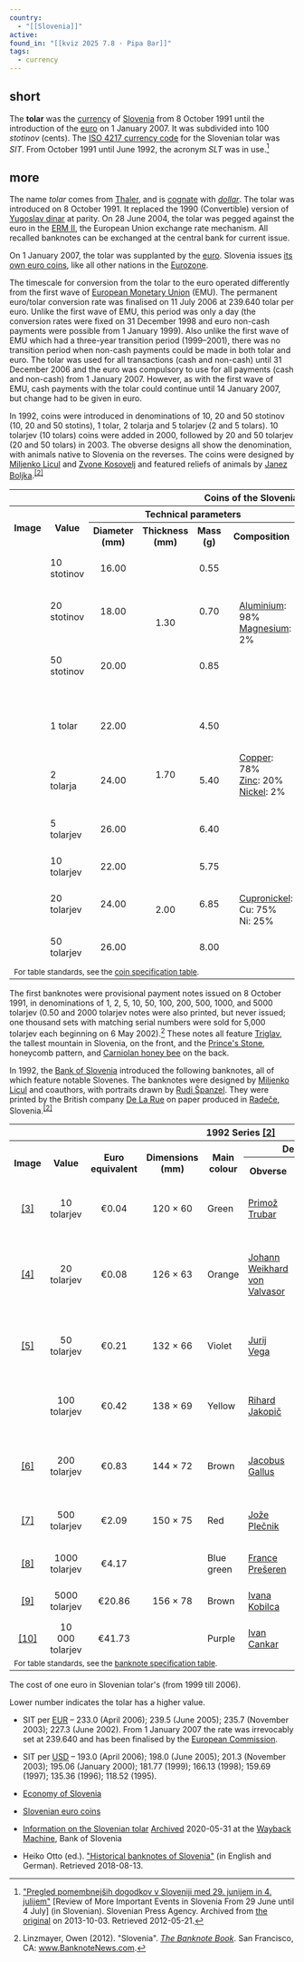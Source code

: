 ```yaml
---
country:
  - "[[Slovenia]]"
active:
found_in: "[[kviz 2025 7.8 · Pipa Bar]]"
tags:
  - currency
---
```

## short

The **tolar** was the [currency](https://en.m.wikipedia.org/wiki/Currency "Currency") of [Slovenia](https://en.m.wikipedia.org/wiki/Slovenia "Slovenia") from 8 October 1991 until the introduction of the [euro](https://en.m.wikipedia.org/wiki/Euro "Euro") on 1 January 2007. It was subdivided into 100 *stotinov* (cents). The [ISO 4217 currency code](https://en.m.wikipedia.org/wiki/ISO_4217 "ISO 4217") for the Slovenian tolar was *SIT*. From October 1991 until June 1992, the acronym *SLT* was in use.[^1]

## more

The name *tolar* comes from [Thaler](https://en.m.wikipedia.org/wiki/Thaler "Thaler"), and is [cognate](https://en.m.wikipedia.org/wiki/Cognate "Cognate") with *[dollar](https://en.m.wikipedia.org/wiki/Dollar "Dollar")*. The tolar was introduced on 8 October 1991. It replaced the 1990 (Convertible) version of [Yugoslav dinar](https://en.m.wikipedia.org/wiki/Yugoslav_dinar "Yugoslav dinar") at parity. On 28 June 2004, the tolar was pegged against the euro in the [ERM II](https://en.m.wikipedia.org/wiki/European_Exchange_Rate_Mechanism "European Exchange Rate Mechanism"), the European Union exchange rate mechanism. All recalled banknotes can be exchanged at the central bank for current issue.

On 1 January 2007, the tolar was supplanted by the [euro](https://en.m.wikipedia.org/wiki/Euro "Euro"). Slovenia issues [its own euro coins](https://en.m.wikipedia.org/wiki/Slovenian_euro_coins "Slovenian euro coins"), like all other nations in the [Eurozone](https://en.m.wikipedia.org/wiki/Eurozone "Eurozone").

The timescale for conversion from the tolar to the euro operated differently from the first wave of [European Monetary Union](https://en.m.wikipedia.org/wiki/European_Monetary_Union "European Monetary Union") (EMU). The permanent euro/tolar conversion rate was finalised on 11 July 2006 at 239.640 tolar per euro. Unlike the first wave of EMU, this period was only a day (the conversion rates were fixed on 31 December 1998 and euro non-cash payments were possible from 1 January 1999). Also unlike the first wave of EMU which had a three-year transition period (1999–2001), there was no transition period when non-cash payments could be made in both tolar and euro. The tolar was used for all transactions (cash and non-cash) until 31 December 2006 and the euro was compulsory to use for all payments (cash and non-cash) from 1 January 2007. However, as with the first wave of EMU, cash payments with the tolar could continue until 14 January 2007, but change had to be given in euro.

In 1992, coins were introduced in denominations of 10, 20 and 50 stotinov (10, 20 and 50 stotins), 1 tolar, 2 tolarja and 5 tolarjev (2 and 5 tolars). 10 tolarjev (10 tolars) coins were added in 2000, followed by 20 and 50 tolarjev (20 and 50 tolars) in 2003. The obverse designs all show the denomination, with animals native to Slovenia on the reverses. The coins were designed by [Miljenko Licul](https://en.m.wikipedia.org/wiki/Miljenko_Licul "Miljenko Licul") and [Zvone Kosovelj](https://en.m.wikipedia.org/w/index.php?title=Zvone_Kosovelj&action=edit&redlink=1 "Zvone Kosovelj (page does not exist)") and featured reliefs of animals by [Janez Boljka](https://en.m.wikipedia.org/w/index.php?title=Janez_Boljka&action=edit&redlink=1 "Janez Boljka (page does not exist)").<sup><a href="https://en.m.wikipedia.org/wiki/#cite_note-%C5%A0i%C5%A1ka2012-01-2"><span>[</span>2<span>]</span></a></sup>

<table><tbody><tr><th colspan="12">Coins of the Slovenian tolar <a href="http://www.bsi.si/en/banknotes-and-coins.asp?MapaId=204">[1]</a></th></tr><tr><th rowspan="2">Image</th><th rowspan="2">Value</th><th colspan="5">Technical parameters</th><th colspan="3">Description</th><th rowspan="2">Issued<br>from</th><th rowspan="2">Lapse</th></tr><tr><th>Diameter<br>(mm)</th><th>Thickness<br>(mm)</th><th>Mass<br>(g)</th><th colspan="2">Composition</th><th>Edge</th><th>Obverse</th><th>Reverse</th></tr><tr><td></td><td>10 stotinov</td><td align="center">16.00</td><td rowspan="3" align="center">1.30</td><td align="center">0.55</td><td rowspan="3"></td><td rowspan="3"><a href="https://en.m.wikipedia.org/wiki/Aluminium">Aluminium</a>: 98%<br><a href="https://en.m.wikipedia.org/wiki/Magnesium">Magnesium</a>: 2%</td><td rowspan="3">Smooth</td><td rowspan="9">Value;<br>year of issue;<br>Lettering:<br><i>Republika<br>Slovenije</i></td><td><a href="https://en.m.wikipedia.org/wiki/Olm">Olm</a><br><i>(Proteus anguinus)</i></td><td rowspan="2">29 April 1993</td><td rowspan="9">2017</td></tr><tr><td></td><td>20 stotinov</td><td align="center">18.00</td><td align="center">0.70</td><td><a href="https://en.m.wikipedia.org/wiki/Long-eared_owl">Long-eared owl</a><br><i>(Asio otus)</i></td></tr><tr><td></td><td>50 stotinov</td><td align="center">20.00</td><td align="center">0.85</td><td><a href="https://en.m.wikipedia.org/wiki/Western_honey_bee">Western honey bee</a><br><i>(Apis mellifera)</i></td><td rowspan="4">4 January 1993</td></tr><tr><td></td><td>1 tolar</td><td align="center">22.00</td><td rowspan="3" align="center">1.70</td><td align="center">4.50</td><td rowspan="3"></td><td rowspan="3"><a href="https://en.m.wikipedia.org/wiki/Copper">Copper</a>: 78%<br><a href="https://en.m.wikipedia.org/wiki/Zinc">Zinc</a>: 20%<br><a href="https://en.m.wikipedia.org/wiki/Nickel">Nickel</a>: 2%</td><td rowspan="5">Reeded</td><td>Brown trout<br><i>(<a href="https://en.m.wikipedia.org/wiki/Salmo_trutta_fario">Salmo trutta fario</a>)</i></td></tr><tr><td></td><td>2 tolarja</td><td align="center">24.00</td><td align="center">5.40</td><td><a href="https://en.m.wikipedia.org/wiki/Barn_swallow">Barn swallow</a><br><i>(Hirundo rustica)</i></td></tr><tr><td></td><td>5 tolarjev</td><td align="center">26.00</td><td align="center">6.40</td><td><a href="https://en.m.wikipedia.org/wiki/Alpine_ibex">Alpine ibex</a><br><i>(Capra ibex)</i></td></tr><tr><td></td><td>10 tolarjev</td><td align="center">22.00</td><td rowspan="3" align="center">2.00</td><td align="center">5.75</td><td rowspan="3"></td><td rowspan="3"><a href="https://en.m.wikipedia.org/wiki/Cupronickel">Cupronickel</a>:<br><span>Cu: 75%<br>Ni: 25%</span></td><td><a href="https://en.m.wikipedia.org/wiki/Horse">Horse</a><br><i>(Equus)</i></td><td>19 April 2000</td></tr><tr><td></td><td>20 tolarjev</td><td align="center">24.00</td><td align="center">6.85</td><td><a href="https://en.m.wikipedia.org/wiki/White_stork">White stork</a><br><i>(Ciconia ciconia)</i></td><td rowspan="2">7 July 2003</td></tr><tr><td></td><td>50 tolarjev</td><td align="center">26.00</td><td align="center">8.00</td><td>Interrupted<br>reeding</td><td><a href="https://en.m.wikipedia.org/wiki/Bull">Bull</a><br><i>(Taurus taurus)</i></td></tr><tr><td colspan="12"><small>For table standards, see the <a href="https://en.m.wikipedia.org/wiki/Wikipedia:WikiProject_Numismatics/Style/Currency_article#Specification_table">coin specification table</a>.</small></td></tr></tbody></table>

The first banknotes were provisional payment notes issued on 8 October 1991, in denominations of 1, 2, 5, 10, 50, 100, 200, 500, 1000, and 5000 tolarjev (0.50 and 2000 tolarjev notes were also printed, but never issued; one thousand sets with matching serial numbers were sold for 5,000 tolarjev each beginning on 6 May 2002).[^3] These notes all feature [Triglav](https://en.m.wikipedia.org/wiki/Triglav "Triglav"), the tallest mountain in Slovenia, on the front, and the [Prince's Stone](https://en.m.wikipedia.org/wiki/Prince%27s_Stone "Prince's Stone"), honeycomb pattern, and [Carniolan honey bee](https://en.m.wikipedia.org/wiki/Carniolan_honey_bee "Carniolan honey bee") on the back.

In 1992, the [Bank of Slovenia](https://en.m.wikipedia.org/wiki/Bank_of_Slovenia "Bank of Slovenia") introduced the following banknotes, all of which feature notable Slovenes. The banknotes were designed by [Miljenko Licul](https://en.m.wikipedia.org/wiki/Miljenko_Licul "Miljenko Licul") and coauthors, with portraits drawn by [Rudi Španzel](https://en.m.wikipedia.org/wiki/Rudi_%C5%A0panzel "Rudi Španzel"). They were printed by the British company [De La Rue](https://en.m.wikipedia.org/wiki/De_La_Rue "De La Rue") on paper produced in [Radeče](https://en.m.wikipedia.org/wiki/Rade%C4%8De "Radeče"), Slovenia.<sup><a href="https://en.m.wikipedia.org/wiki/#cite_note-%C5%A0i%C5%A1ka2012-01-2"><span>[</span>2<span>]</span></a></sup>

<table><tbody><tr><th colspan="10">1992 Series <a href="https://www.bsi.si/en/banknotes-and-coins/slovenian-tolar/banknotes">[2]</a></th></tr><tr><th rowspan="2">Image</th><th rowspan="2">Value</th><th rowspan="2">Euro<br>equivalent</th><th rowspan="2">Dimensions<br>(mm)</th><th rowspan="2">Main colour</th><th colspan="2">Description</th><th colspan="2">Date of</th></tr><tr><th>Obverse</th><th>Reverse</th><th>first printing</th><th>issue</th></tr><tr><td align="center"><a href="http://www.bsi.si/library/includes/slika.asp?SlikaId=61">[3]</a></td><td align="center">10 tolarjev</td><td align="center">€0.04</td><td align="center">120 × 60</td><td>Green</td><td><a href="https://en.m.wikipedia.org/wiki/Primo%C5%BE_Trubar">Primož Trubar</a></td><td><a href="https://en.m.wikipedia.org/wiki/Ursuline_Church_of_the_Holy_Trinity">Ursuline Church</a> in <a href="https://en.m.wikipedia.org/wiki/Ljubljana">Ljubljana</a><br>Motif from the New Testament</td><td rowspan="7">15 January 1992</td><td>27 November 1992</td></tr><tr><td align="center"><a href="http://www.bsi.si/library/includes/slika.asp?SlikaId=59">[4]</a></td><td align="center">20 tolarjev</td><td align="center">€0.08</td><td align="center">126 × 63</td><td>Orange</td><td><a href="https://en.m.wikipedia.org/wiki/Johann_Weikhard_von_Valvasor">Johann Weikhard von Valvasor</a></td><td>Angels from <i><a href="https://en.m.wikipedia.org/wiki/The_Glory_of_the_Duchy_of_Carniola">The Glory of the Duchy of Carniola</a></i> by Valvasor<br>Segments of the map of Slovenia</td><td>28 December 1992</td></tr><tr><td align="center"><a href="http://www.bsi.si/library/includes/slika.asp?SlikaId=62">[5]</a></td><td align="center">50 tolarjev</td><td align="center">€0.21</td><td align="center">132 × 66</td><td>Violet</td><td><a href="https://en.m.wikipedia.org/wiki/Jurij_Vega">Jurij Vega</a></td><td><a href="https://en.m.wikipedia.org/wiki/Solar_System">Solar System</a><br><a href="https://en.m.wikipedia.org/wiki/Slovenian_Academy_of_Sciences_and_Arts">Slovenian Academy of Sciences and Arts</a></td><td>19 March 1993</td></tr><tr><td align="center"></td><td align="center">100 tolarjev</td><td align="center">€0.42</td><td align="center">138 × 69</td><td>Yellow</td><td><a href="https://en.m.wikipedia.org/wiki/Rihard_Jakopi%C4%8D">Rihard Jakopič</a></td><td><i>The Sun</i> by Jakopič<br>Plan of the former Jakopič Pavilion</td><td>30 September 1992</td></tr><tr><td align="center"><a href="http://www.bsi.si/library/includes/slika.asp?SlikaId=64">[6]</a></td><td align="center">200 tolarjev</td><td align="center">€0.83</td><td align="center">144 × 72</td><td>Brown</td><td><a href="https://en.m.wikipedia.org/wiki/Jacobus_Gallus">Jacobus Gallus</a></td><td><a href="https://en.m.wikipedia.org/wiki/Slovenian_Philharmonic">Slovenian Philharmonic</a> Hall<br>Musical notations</td><td>22 February 1993</td></tr><tr><td align="center"><a href="http://www.bsi.si/library/includes/slika.asp?SlikaId=65">[7]</a></td><td align="center">500 tolarjev</td><td align="center">€2.09</td><td align="center">150 × 75</td><td>Red</td><td><a href="https://en.m.wikipedia.org/wiki/Jo%C5%BEe_Ple%C4%8Dnik">Jože Plečnik</a></td><td><a href="https://en.m.wikipedia.org/wiki/National_and_University_Library_of_Slovenia">National and University Library of Slovenia</a></td><td>30 September 1992</td></tr><tr><td align="center"><a href="http://www.bsi.si/library/includes/slika.asp?SlikaId=66">[8]</a></td><td align="center">1000 tolarjev</td><td align="center">€4.17</td><td align="center" rowspan="3">156 × 78</td><td>Blue green</td><td><a href="https://en.m.wikipedia.org/wiki/France_Pre%C5%A1eren">France Prešeren</a></td><td>Text from <i><a href="https://en.m.wikipedia.org/wiki/Zdravljica">Zdravljica</a></i> by Prešeren</td><td>30 September 1992</td></tr><tr><td align="center"><a href="http://www.bsi.si/library/includes/slika.asp?SlikaId=158">[9]</a></td><td align="center">5000 tolarjev</td><td align="center">€20.86</td><td>Brown</td><td><a href="https://en.m.wikipedia.org/wiki/Ivana_Kobilca">Ivana Kobilca</a></td><td><a href="https://en.m.wikipedia.org/wiki/National_Gallery_of_Slovenia">National Gallery of Slovenia</a><br><a href="https://en.m.wikipedia.org/wiki/Robba_fountain">Robba fountain</a></td><td>1 June 1993</td><td>13 December 1993</td></tr><tr><td align="center"><a href="http://www.bsi.si/library/includes/slika.asp?SlikaId=71">[10]</a></td><td align="center">10 000 tolarjev</td><td align="center">€41.73</td><td>Purple</td><td><a href="https://en.m.wikipedia.org/wiki/Ivan_Cankar">Ivan Cankar</a></td><td><a href="https://en.m.wikipedia.org/wiki/Chrysanthemum">Chrysanthemum</a><br>Cankar's handwriting</td><td>28 June 1994</td><td>15 March 1995</td></tr><tr><td colspan="9"><small>For table standards, see the <a href="https://en.m.wikipedia.org/wiki/Wikipedia:WikiProject_Numismatics/Style/Currency_article#Specification_table_2">banknote specification table</a>.</small></td></tr></tbody></table>

The cost of one euro in Slovenian tolar's (from 1999 till 2006).

Lower number indicates the tolar has a higher value.

- SIT per [EUR](https://en.m.wikipedia.org/wiki/Euro "Euro") – 233.0 (April 2006); 239.5 (June 2005); 235.7 (November 2003); 227.3 (June 2002). From 1 January 2007 the rate was irrevocably set at 239.640 and has been finalised by the [European Commission](https://en.m.wikipedia.org/wiki/European_Commission "European Commission").
- SIT per [USD](https://en.m.wikipedia.org/wiki/United_States_dollar "United States dollar") – 193.0 (April 2006); 198.0 (June 2005); 201.3 (November 2003); 195.06 (January 2000); 181.77 (1999); 166.13 (1998); 159.69 (1997); 135.36 (1996); 118.52 (1995).

- [Economy of Slovenia](https://en.m.wikipedia.org/wiki/Economy_of_Slovenia "Economy of Slovenia")
- [Slovenian euro coins](https://en.m.wikipedia.org/wiki/Slovenian_euro_coins "Slovenian euro coins")

- [Information on the Slovenian tolar](https://www.bsi.si/en/banknotes-and-coins/slovenian-tolar) [Archived](https://web.archive.org/web/20200531041123/https://www.bsi.si/en/banknotes-and-coins/slovenian-tolar) 2020-05-31 at the [Wayback Machine](https://en.m.wikipedia.org/wiki/Wayback_Machine "Wayback Machine"), Bank of Slovenia
- Heiko Otto (ed.). ["Historical banknotes of Slovenia"](http://www.bis-ans-ende-der-welt.net/Slowenien-B-En.htm) (in English and German). Retrieved 2018-08-13.

[^1]: ["Pregled pomembnejših dogodkov v Sloveniji med 29. junijem in 4. julijem"](https://web.archive.org/web/20131003020922/http://www.sta.si/vest.php?s=s&id=1154217) \[Review of More Important Events in Slovenia From 29 June until 4 July\] (in Slovenian). Slovenian Press Agency. Archived from [the original](http://www.sta.si/vest.php?s=s&id=1154217) on 2013-10-03. Retrieved 2012-05-21.

[^2]: Šiška, Marko (January 2012). ["Twenty Years of National Currency"](https://web.archive.org/web/20131022082941/http://www.ukom.gov.si/en/media_relations/background_information/history_national_events/twenty_years_of_national_currency/). *Www.ukom.gov.si*. Government Communication Office, Republic of Slovenia. Archived from [the original](http://www.ukom.gov.si/en/media_relations/background_information/history_national_events/twenty_years_of_national_currency/) on 2013-10-22.

[^3]: Linzmayer, Owen (2012). "Slovenia". [*The Banknote Book*](http://www.banknotebook.com/). San Francisco, CA: www.BanknoteNews.com.